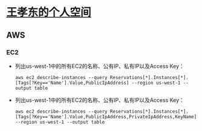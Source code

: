 # [王孝东的个人空间](https://scm-git.github.io/)
## AWS
### EC2
* 列出us-west-1中的所有EC2的名称、公有IP、私有IP以及Access Key：
  
  `aws ec2 describe-instances --query Reservations[*].Instances[*].[Tags[?Key=='Name'].Value,PublicIpAddress] --region us-west-1 --output table`
* 列出us-west-1中的所有EC2的名称、公有IP、私有IP以及Access Key：
  
  `aws ec2 describe-instances --query Reservations[*].Instances[*].[Tags[?Key=='Name'].Value,PublicIpAddress,PrivateIpAddress,KeyName] --region us-west-1 --output table`
